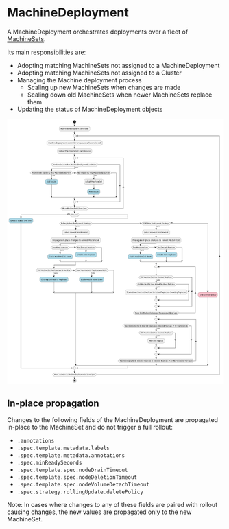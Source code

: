 # MachineDeployment

A MachineDeployment orchestrates deployments over a fleet of [MachineSets](./machine-set.md).

Its main responsibilities are:
* Adopting matching MachineSets not assigned to a MachineDeployment
* Adopting matching MachineSets not assigned to a Cluster
* Managing the Machine deployment process
  * Scaling up new MachineSets when changes are made
  * Scaling down old MachineSets when newer MachineSets replace them
* Updating the status of MachineDeployment objects

![](../../../images/cluster-admission-machinedeployment-controller.png)

## In-place propagation
Changes to the following fields of the MachineDeployment are propagated in-place to the MachineSet and do not trigger a full rollout:
- `.annotations`
- `.spec.template.metadata.labels`
- `.spec.template.metadata.annotations`
- `.spec.minReadySeconds`
- `.spec.template.spec.nodeDrainTimeout`
- `.spec.template.spec.nodeDeletionTimeout`
- `.spec.template.spec.nodeVolumeDetachTimeout`
- `.spec.strategy.rollingUpdate.deletePolicy`

Note: In cases where changes to any of these fields are paired with rollout causing changes, the new values are propagated only to the new MachineSet. 